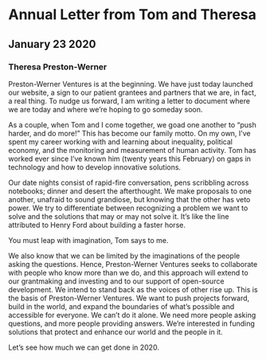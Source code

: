 # Annual Letter from Tom and Theresa
## January 23 2020
### Theresa Preston-Werner

Preston-Werner Ventures is at the beginning. We have just today launched our website, a sign to our patient grantees and partners that we are, in fact, a real thing. To nudge us forward, I am writing a letter to document where we are today and where we’re hoping to go someday soon.

As a couple, when Tom and I come together, we goad one another to “push harder, and do more!” This has become our family motto. On my own, I’ve spent my career working with and learning about inequality, political economy, and the monitoring and measurement of human activity. Tom has worked ever since I’ve known him (twenty years this February) on gaps in technology and how to develop innovative solutions.

Our date nights consist of rapid-fire conversation, pens scribbling across notebooks; dinner and desert the afterthought. We make proposals to one another, unafraid to sound grandiose, but knowing that the other has veto power. We try to differentiate between recognizing a problem we want to solve and the solutions that may or may not solve it. It’s like the line attributed to Henry Ford about building a faster horse.

You must leap with imagination, Tom says to me.

We also know that we can be limited by the imaginations of the people asking the questions. Hence, Preston-Werner Ventures seeks to collaborate with people who know more than we do, and this approach will extend to our grantmaking and investing and to our support of open-source development. We intend to stand back as the voices of other rise up. This is the basis of Preston-Werner Ventures. We want to push projects forward, build in the world, and expand the boundaries of what’s possible and accessible for everyone. We can’t do it alone. We need more people asking questions, and more people providing answers. We’re interested in funding solutions that protect and enhance our world and the people in it.

Let’s see how much we can get done in 2020.
